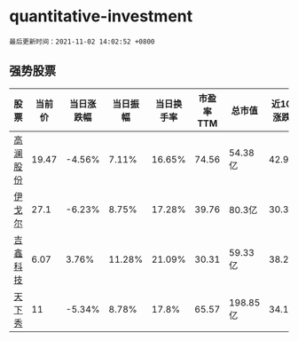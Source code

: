 # quantitative-investment

`最后更新时间：2021-11-02 14:02:52 +0800`

## 强势股票

|股票|当前价|当日涨跌幅|当日振幅|当日换手率|市盈率TTM|总市值|近10日涨跌幅|
|----|----|----|----|----|----|----|----|
|[高澜股份](https://xueqiu.com/S/SZ300499)|19.47|-4.56%|7.11%|16.65%|74.56|54.38亿|42.95%|
|[伊戈尔](https://xueqiu.com/S/SZ002922)|27.1|-6.23%|8.75%|17.28%|39.76|80.3亿|30.35%|
|[吉鑫科技](https://xueqiu.com/S/SH601218)|6.07|3.76%|11.28%|21.09%|30.31|59.33亿|38.27%|
|[天下秀](https://xueqiu.com/S/SH600556)|11|-5.34%|8.78%|17.8%|65.57|198.85亿|34.15%|
